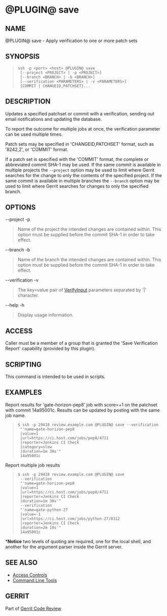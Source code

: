 @PLUGIN@ save
=============

NAME
----
@PLUGIN@ save - Apply verification to one or more patch sets

SYNOPSIS
--------
>     ssh -p <port> <host> @PLUGIN@ save
>      [--project <PROJECT> | -p <PROJECT>]
>      [--branch <BRANCH> | -b <BRANCH>]
>      [--verification <PARAMETERS> | -v <PARAMETERS>]
>      {COMMIT | CHANGEID,PATCHSET}...


DESCRIPTION
-----------
Updates a specified patchset or commit with a verification,
sending out email notifications and updating the database.

To report the outcome for multiple jobs at once, the verification
parameter can be used multiple times.

Patch sets may be specified in 'CHANGEID,PATCHSET' format, such as
'8242,2', or 'COMMIT' format.

If a patch set is specified with the 'COMMIT' format, the complete
or abbreviated commit SHA-1 may be used.  If the same commit is available
in multiple projects the `--project` option may be used to limit where
Gerrit searches for the change to only the contents of the specified project.
If the same commit is available in multiple branches the `--branch` option
may be used to limit where Gerrit searches for changes to only the specified
branch.


OPTIONS
-------

--project
-p
> Name of the project the intended changes are contained
> within.  This option must be supplied before the commit
> SHA-1 in order to take effect.

--branch
-b
> Name of the branch the intended changes are contained
> within.  This option must be supplied before the commit
> SHA-1 in order to take effect.

--verification
-v
> The key=value pair of [VerifyInput](rest-api-changes.html#verify-input)
> parameters separated by '|' character.
 
--help
-h
> Display usage information.


ACCESS
------
Caller must be a member of a group that is granted the
'Save Verification Report' capability (provided by this plugin).

SCRIPTING
---------
This command is intended to be used in scripts.

EXAMPLES
--------

Report results for 'gate-horizon-pep8' job with score=+1 on the patchset with
commit 14a95001c.  Results can be updated by posting with the same job name.

>     $ ssh -p 29418 review.example.com @PLUGIN@ save --verification
>      "'name=gate-horizon-pep8
>      |value=1
>      |url=https://ci.host.com/jobs/pep8/4711
>      |reporter=Jenkins CI Check
>      |category=slow
>      |duration=1m 30s'"
>      14a95001c


Report multiple job results

>     $ ssh -p 29418 review.example.com @PLUGIN@ save
>      --verification
>      "'name=gate-horizon-pep8
>      |value=1
>      |url=https://ci.host.com/jobs/pep8/4711
>      |reporter=Jenkins CI Check
>      |duration=1m 30s'"
>      --verification
>      "'name=gate-python-27
>      |value=-1
>      |url=https://ci.host.com/jobs/python-27/8312
>      |reporter=Jenkins CI Check
>      |duration=2m 10s'"
>      14a95001c

*__Notice__ two levels of quoting are required, one for the local shell, and
another for the argument parser inside the Gerrit server.

SEE ALSO
--------

* [Access Controls](../../../Documentation/access-control.html)
* [Command Line Tools](../../../Documentation/cmd-index.html)

GERRIT
------
Part of [Gerrit Code Review](../../Documentation/index.html)

